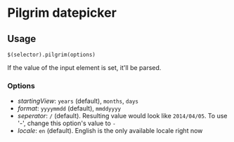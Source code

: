 # Pilgrim datepicker


## Usage

```
$(selector).pilgrim(options)
```

If the value of the input element is set, it'll be parsed.

### Options

* *startingView*: `years` (default), `months`, `days`
* *format*: `yyyymmdd` (default), `mmddyyyy`
* *seperator*: `/` (default). Resulting value would look like `2014/04/05`. To use '-', change this option's value to `-`
* *locale*: `en` (default). English is the only available locale right now
